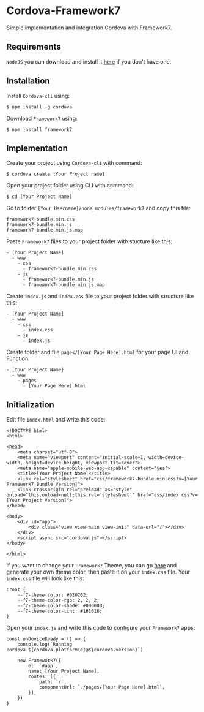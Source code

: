 # Cordova-Framework7
Simple implementation and integration Cordova with Framework7.

## Requirements
`NodeJS` you can download and install it [here](https://nodejs.org/en/)  if you don't have one.

## Installation
Install `Cordova-cli` using:

    $ npm install -g cordova
Download `Framework7` using:

    $ npm install framework7
## Implementation
Create your project using `Cordova-cli` with command:

    $ cordova create [Your Project name]
Open your project folder using CLI with command:

    $ cd [Your Project Name]
Go to folder `[Your Username]/node_modules/framework7` and copy this file:

    framework7-bundle.min.css
    framework7-bundle.min.js
    framework7-bundle.min.js.map
Paste `Framework7` files to your project folder with stucture like this:

    - [Your Project Name]
      - www
        - css
          - framework7-bundle.min.css
        - js
          - framework7-bundle.min.js
          - framework7-bundle.min.js.map
Create `index.js` and `index.css` file to your project folder with structure like this:

    - [Your Project Name]
      - www
        - css
          - index.css
        - js
          - index.js
Create folder and file `pages/[Your Page Here].html` for your page UI and Function:

    - [Your Project Name]
      - www
        - pages
          - [Your Page Here].html
## Initialization
Edit file `index.html` and write this code:

    <!DOCTYPE html>
    <html>

    <head>
        <meta charset="utf-8">
        <meta name="viewport" content="initial-scale=1, width=device-width, height=device-height, viewport-fit=cover">
        <meta name="apple-mobile-web-app-capable" content="yes">
        <title>[Your Project Name]</title>
        <link rel="stylesheet" href="css/framework7-bundle.min.css?v=[Your Framework7 Bundle Version]">
        <link crossorigin rel="preload" as="style" onload="this.onload=null;this.rel='stylesheet'" href="css/index.css?v=[Your Project Version]">
    </head>

    <body>
        <div id="app">
            <div class="view view-main view-init" data-url="/"></div>
        </div>
        <script async src="cordova.js"></script>
    </body>

    </html>
If you want to change your `Framework7` Theme, you can go [here](https://framework7.io/docs/color-themes#generate-color-theme) and generate your own theme color, then paste it on your `index.css` file. Your `index.css` file will look like this:

    :root {
        --f7-theme-color: #020202;
        --f7-theme-color-rgb: 2, 2, 2;
        --f7-theme-color-shade: #000000;
        --f7-theme-color-tint: #161616;
    }
Open your `index.js` and write this code to configure your `Framework7` apps:

    const onDeviceReady = () => {
        console.log(`Running cordova-${cordova.platformId}@${cordova.version}`)
        
        new Framework7({
            el: `#app`,
            name: [Your Project Name],
            routes: [{
                path: `/`,
                componentUrl: `./pages/[Your Page Here].html`,
            }],
        })
    }
